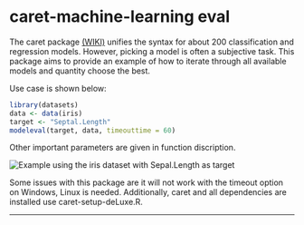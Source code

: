 # caret-machine-learning eval

The caret package [(WIKI)](http://topepo.github.io/caret/index.html) unifies the syntax for about 200 classification and regression models.  However, picking a model is often a subjective task.  This package aims to provide an example of how to iterate through all available models and quantity choose the best.  

Use case is shown below:

```r
library(datasets)
data <- data(iris)
target <- "Septal.Length"
modeleval(target, data, timeouttime = 60)
```
Other important parameters are given in function discription. 


![Example using the iris dataset with Sepal.Length as target](https://github.com/codychampion/modelbench/blob/master/irislength.png)


Some issues with this package are it will not work with the timeout option on Windows, Linux is needed.  Additionally, caret and all dependencies are installed use caret-setup-deLuxe.R.

---
